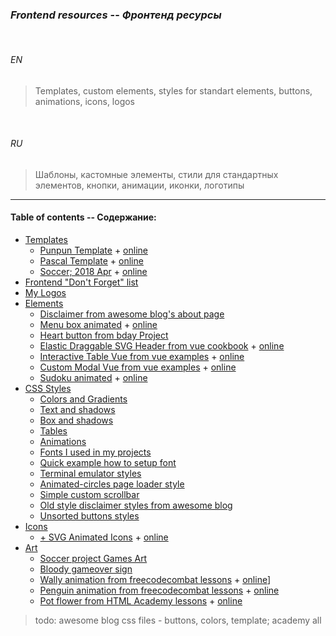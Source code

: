 ### _Frontend resources_ -- _Фронтенд ресурсы_

<br>

###### *EN*

> Templates, custom elements, styles for standart elements, buttons, animations, icons, logos

<br>

###### *RU*

> Шаблоны, кастомные элементы, стили для стандартных элементов, кнопки, анимации, иконки, логотипы

___


#### Table of contents -- Содержание:

+ [Templates](templates/)
    * [Punpun Template](templates/punpun/) + [online](https://ripssr.github.io/punpun/)
    * [Pascal Template](templates/pascal-web-tutorial/) + [online](https://ripssr.github.io/pascal_web/)
    * [Soccer; 2018 Apr](templates/soccer/) + [online](https://ripssr.github.io/soccer_template/)
+ [Frontend "Don't Forget" list](dont_forget.html)
+ [My Logos](logos/)
+ [Elements](elements/)
    * [Disclaimer from awesome blog's about page](elements/disclaimer.html)
    * [Menu box animated](elements/html_menu.html) + [online](https://ripssr.github.io/html_menu/)
    * [Heart button from bday Project](elements/heart_button/)
    * [Elastic Draggable SVG Header from vue cookbook](elements/elastic_header/) + [online](https://ripssr.github.io/elastic_header/)
    * [Interactive Table Vue from vue examples](elements/grid_table/) + [online](https://ripssr.github.io/vue_grid/)
    * [Custom Modal Vue from vue examples](elements/modal_vue/) + [online](https://ripssr.github.io/vue_modal/)
    * [Sudoku animated](css_styles/sudoku_vue/) + [online](https://ripssr.github.io/sudoku_vue/)
+ [CSS Styles](css_styles/)
    * [Colors and Gradients](css_styles/colors_and_gradients.css)
    * [Text and shadows](css_styles/text_shadow.css)
    * [Box and shadows](css_styles/box_shadows.css)
    * [Tables](css_styles/tables.css)
    * [Animations](css_styles/animations.css)
    * [Fonts I used in my projects](css_styles/fonts/)
    * [Quick example how to setup font](css_styles/fonts/setup_font.css)
    * [Terminal emulator styles](css_styles/terminal_emulator_styles.css)
    * [Animated-circles page loader style](css_styles/loader_circles_center_and_moving.css)
    * [Simple custom scrollbar](css_styles/scrollbar_custom_simple.css)
    * [Old style disclaimer styles from awesome blog](css_styles/disclaimer_with_close_open_buttoms.css)
    * [Unsorted buttons styles](css_styles/buttons.css)
+ [Icons](icons/)
    * [+ SVG Animated Icons](icons/svgicons/) + [online](https://ripssr.github.io/svg_icons/)
+ [Art](art/)
    * [Soccer project Games Art](art/soccer_games/)
    * [Bloody gameover sign](art/gameover.png)
    * [Wally animation from freecodecombat lessons](art/wally/) + [online](https://ripssr.github.io/vue_wally/)]
    * [Penguin animation from freecodecombat lessons](art/penguin.html) + [online](https://ripssr.github.io/penguin_animation/)
    * [Pot flower from HTML Academy lessons](art/pot_flower.html) + [online](https://ripssr.github.io/flower_pot/)

> todo: awesome blog css files - buttons, colors, template; academy all

